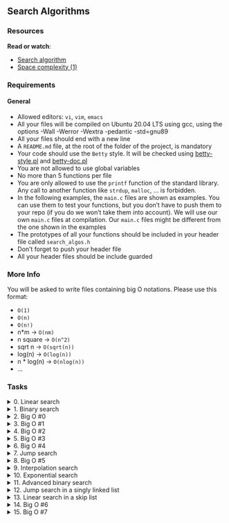 ## Search Algorithms

### Resources

**Read or watch**:

- [Search algorithm](https://en.wikipedia.org/wiki/Search_algorithm)
- [Space complexity (1)](https://www.geeksforgeeks.org/g-fact-86/)

### Requirements

#### General

- Allowed editors: `vi`, `vim`, `emacs`
- All your files will be compiled on Ubuntu 20.04 LTS using gcc, using the options -Wall -Werror -Wextra -pedantic -std=gnu89
- All your files should end with a new line
- A `README.md` file, at the root of the folder of the project, is mandatory
- Your code should use the `Betty` style. It will be checked using [betty-style.pl](https://github.com/alx-tools/Betty/blob/master/betty-style.pl "betty-style.pl") and [betty-doc.pl](https://github.com/alx-tools/Betty/blob/master/betty-doc.pl "betty-doc.pl")
- You are not allowed to use global variables
- No more than 5 functions per file
- You are only allowed to use the `printf` function of the standard library. Any call to another function like `strdup`, `malloc`, … is forbidden.
- In the following examples, the `main.c` files are shown as examples. You can use them to test your functions, but you don’t have to push them to your repo (if you do we won’t take them into account). We will use our own `main.c` files at compilation. Our `main.c` files might be different from the one shown in the examples
- The prototypes of all your functions should be included in your header file called `search_algos.h`
- Don’t forget to push your header file
- All your header files should be include guarded

### More Info

You will be asked to write files containing big O notations. Please use this format:

- `O(1)`
- `O(n)`
- `O(n!)`
- n\*m -> `O(nm)`
- n square -> `O(n^2)`
- sqrt n -> `O(sqrt(n))`
- log(n) -> `O(log(n))`
- n \* log(n) -> `O(nlog(n))`
- …

### Tasks

<details>
<summary>0. Linear search</summary>

Develop a function that implements the [Linear search algorithm](https://en.wikipedia.org/wiki/Linear_search) to find a specific value in an integer array.

Function Prototype: `int linear_search(int *array, size_t size, int value);`
In this prototype:
- `array` is a pointer pointing to the first element of the array you want to search in.
- `size` represents the total number of elements in the array.
- `value` is the specific value you're looking for in the array.
- The function should return the index of the first occurrence of the `value` in the array.
- If the `value` is not found in the array or if the `array` is NULL, the function should return ``-1``.

Also, each time a value in the array is compared to the `value` you're searching for, that value should be printed out. (Refer to the example below for more clarity)

```shell
wilfried@0x1E-search_algorithms$ cat 0-main.c 
#include <stdio.h>
#include <stdlib.h>
#include "search_algos.h"

/**
 * main - Entry point
 *
 * Return: Always EXIT_SUCCESS
 */
int main(void)
{
    int array[] = {
        10, 1, 42, 3, 4, 42, 6, 7, -1, 9
    };
    size_t size = sizeof(array) / sizeof(array[0]);

    printf("Found %d at index: %d\n\n", 3, linear_search(array, size, 3));
    printf("Found %d at index: %d\n\n", 42, linear_search(array, size, 42));
    printf("Found %d at index: %d\n", 999, linear_search(array, size, 999));
    return (EXIT_SUCCESS);
}
wilfried@0x1E-search_algorithms$ gcc -Wall -Wextra -Werror -pedantic -std=gnu89 0-main.c 0-linear.c -o 0-linear
wilfried@0x1E-search_algorithms$ ./0-linear 
Value checked array[0] = [10]
Value checked array[1] = [1]
Value checked array[2] = [42]
Value checked array[3] = [3]
Found 3 at index: 3

Value checked array[0] = [10]
Value checked array[1] = [1]
Value checked array[2] = [42]
Found 42 at index: 2

Value checked array[0] = [10]
Value checked array[1] = [1]
Value checked array[2] = [42]
Value checked array[3] = [3]
Value checked array[4] = [4]
Value checked array[5] = [42]
Value checked array[6] = [6]
Value checked array[7] = [7]
Value checked array[8] = [-1]
Value checked array[9] = [9]
Found 999 at index: -1
```

***
**File:**
- File: `0-linear.c`
</details>


<details>
<summary>1. Binary search</summary>

Construct a function that utilizes the [Binary search algorithm](https://en.wikipedia.org/wiki/Binary_search_algorithm) to locate a specific value in a sorted integer array.

Function Prototype: `int binary_search(int *array, size_t size, int value);`
In this prototype:
- `array` is a pointer that points to the first element of the array to be searched.
- `size` denotes the total number of elements in the array.
- `value` is the specific value you're searching for in the array.
- The function should return the index of the `value` in the array.
- It's assumed that the `array` will be sorted in ascending order and the `value` won't appear more than once in the array.
- If the `value` is not found in the array or if the `array` is NULL, the function should return -1.

Additionally, the array being searched should be printed every time it changes, such as at the beginning and when you search a subarray. (Refer to the example for more details)

```shell
wilfried@0x1E-search_algorithms$ cat 1-main.c 
#include <stdio.h>
#include <stdlib.h>
#include "search_algos.h"

/**
 * main - Entry point
 *
 * Return: Always EXIT_SUCCESS
 */
int main(void)
{
    int array[] = {
        0, 1, 2, 3, 4, 5, 6, 7, 8, 9
    };
    size_t size = sizeof(array) / sizeof(array[0]);

    printf("Found %d at index: %d\n\n", 2, binary_search(array, size, 2));
    printf("Found %d at index: %d\n\n", 5, binary_search(array, 5, 5));
    printf("Found %d at index: %d\n", 999, binary_search(array, size, 999));
    return (EXIT_SUCCESS);
}
wilfried@0x1E-search_algorithms$ gcc -Wall -Wextra -Werror -pedantic -std=gnu89 1-main.c 1-binary.c -o 1-binary
wilfried@0x1E-search_algorithms$ ./1-binary 
Searching in array: 0, 1, 2, 3, 4, 5, 6, 7, 8, 9
Searching in array: 0, 1, 2, 3
Searching in array: 2, 3
Found 2 at index: 2

Searching in array: 0, 1, 2, 3, 4
Searching in array: 3, 4
Searching in array: 4
Found 5 at index: -1

Searching in array: 0, 1, 2, 3, 4, 5, 6, 7, 8, 9
Searching in array: 5, 6, 7, 8, 9
Searching in array: 8, 9
Searching in array: 9
Found 999 at index: -1
```

***
**File:**
- File: `1-binary.c`
</details>


<details>
<summary>2. Big O #0</summary>

What is the `time complexity` (worst case) of a linear search in an array of size `n`?

***
**File:**
- File: `2-O`
</details>


<details>
<summary>3. Big O #1</summary>

What is the `space complexity` (worst case) of an iterative linear search algorithm in an array of size `n`?

***
**File:**
- File: `3-O`
</details>


<details>
<summary>4. Big O #2</summary>

What is the `time complexity` (worst case) of a binary search in an array of size `n`?

***
**File:**
- File: `4-O`
</details>


<details>
<summary>5. Big O #3</summary>

What is the `space complexity` (worst case) of a binary search in an array of size `n`?

***
**File:**
- File: `5-O`
</details>


<details>
<summary>6. Big O #4</summary>

What is the space complexity of this function / algorithm?

```C
int **allocate_map(int n, int m)
{
     int **map;

     map = malloc(sizeof(int *) * n);
     for (size_t i = 0; i < n; i++)
     {
          map[i] = malloc(sizeof(int) * m);
     }
     return (map);
}
```

***
**File:**
- File: `6-O`
</details>


<details>
<summary>7. Jump search</summary>

Sure, here's a rephrased version:

Develop a function that employs the [Jump search algorithm](https://en.wikipedia.org/wiki/Jump_search) to find a specific value in a sorted integer array.

Function Prototype: `int jump_search(int *array, size_t size, int value);`
In this prototype:
- `array` is a pointer that points to the first element of the array to be searched.
- `size` represents the total number of elements in the array.
- `value` is the specific value you're searching for in the array.
- The function should return the index of the first occurrence of the `value` in the array.
- It's assumed that the `array` will be sorted in ascending order.
- If the `value` is not found in the array or if the `array` is NULL, the function should return `-1`.

The jump step should be the square root of the size of the array. You can use the `sqrt()` function from `<math.h>` (don't forget to compile with `-lm`).

Also, each time a value in the array is compared to the `value` you're searching for, that value should be printed out. (Refer to the example for more clarity)

```shell
wilfried@0x1E-search_algorithms$ cat 100-main.c 
#include <stdio.h>
#include <stdlib.h>
#include "search_algos.h"

/**
 * main - Entry point
 *
 * Return: Always EXIT_SUCCESS
 */
int main(void)
{
    int array[] = {
        0, 1, 2, 3, 4, 5, 6, 7, 8, 9
    };
    size_t size = sizeof(array) / sizeof(array[0]);

    printf("Found %d at index: %d\n\n", 6, jump_search(array, size, 6));
    printf("Found %d at index: %d\n\n", 1, jump_search(array, size, 1));
    printf("Found %d at index: %d\n", 999, jump_search(array, size, 999));
    return (EXIT_SUCCESS);
}
wilfried@0x1E-search_algorithms$ gcc -Wall -Wextra -Werror -pedantic -std=gnu89 100-main.c 100-jump.c -lm -o 100-jump
wilfried@0x1E-search_algorithms$ ./100-jump 
Value checked array[0] = [0]
Value checked array[3] = [3]
Value found between indexes [3] and [6]
Value checked array[3] = [3]
Value checked array[4] = [4]
Value checked array[5] = [5]
Value checked array[6] = [6]
Found 6 at index: 6

Value checked array[0] = [0]
Value found between indexes [0] and [3]
Value checked array[0] = [0]
Value checked array[1] = [1]
Found 1 at index: 1

Value checked array[0] = [0]
Value checked array[3] = [3]
Value checked array[6] = [6]
Value checked array[9] = [9]
Value found between indexes [9] and [12]
Value checked array[9] = [9]
Found 999 at index: -1
```

***
**File:**
- File: `100-jump.c`
</details>


<details>
<summary>8. Big O #5</summary>

What is the `time complexity` (average case) of a jump search in an array of size `n`, using `step = sqrt(n)`?

***
**File:**
- File: `101-O`
</details>


<details>
<summary>9. Interpolation search</summary>

Construct a function that employs the [Interpolation search algorithm](https://en.wikipedia.org/wiki/Interpolation_search) to locate a specific value in a sorted integer array.

Function Prototype: `int interpolation_search(int *array, size_t size, int value);`
In this prototype:
- `array` is a pointer that points to the first element of the array to be searched.
- `size` represents the total number of elements in the array.
- `value` is the specific value you're searching for in the array.
- The function should return the index of the first occurrence of the `value` in the array.
- It's assumed that the `array` will be sorted in ascending order.
- If the `value` is not found in the array or if the `array` is NULL, the function should return `-1`.

To determine the probe position, you can use the following formula: `size_t pos = low + (((double)(high - low) / (array[high] - array[low])) * (value - array[low]))`.

Also, each time a value in the array is compared to the `value` you're searching for, that value should be printed out. (Refer to the example for more clarity)

```shell
wilfried@0x1E-search_algorithms$ cat 102-main.c 
#include <stdio.h>
#include <stdlib.h>
#include "search_algos.h"

/**
 * main - Entry point
 *
 * Return: Always EXIT_SUCCESS
 */
int main(void)
{
    int array[] = {
        0, 0, 1, 2, 2, 2, 2, 3, 3, 4, 4, 5, 6, 6, 7, 8, 8, 8, 9, 9
    };
    size_t size = sizeof(array) / sizeof(array[0]);

    printf("Found %d at index: %d\n\n", 3, interpolation_search(array, size, 3));
    printf("Found %d at index: %d\n\n", 7, interpolation_search(array, size, 7));
    printf("Found %d at index: %d\n", 999, interpolation_search(array, size, 999));
    return (EXIT_SUCCESS);
}
wilfried@0x1E-search_algorithms$ gcc -Wall -Wextra -Werror -pedantic -std=gnu89 102-main.c 102-interpolation.c -o 102-interpolation
wilfried@0x1E-search_algorithms$ ./102-interpolation 
Value checked array[6] = [2]
Value checked array[7] = [3]
Found 3 at index: 7

Value checked array[14] = [7]
Found 7 at index: 14

Value checked array[2109] is out of range
Found 999 at index: -1
```

***
**File:**
- File: `102-interpolation.c`
</details>


<details>
<summary>10. Exponential search</summary>

Sure, here's a rephrased version:

Develop a function that employs the [Exponential search algorithm](https://en.wikipedia.org/wiki/Exponential_search) to locate a specific value in a sorted integer array.

Function Prototype: `int exponential_search(int *array, size_t size, int value);`
In this prototype:
- `array` is a pointer that points to the first element of the array to be searched.
- `size` represents the total number of elements in the array.
- `value` is the specific value you're searching for in the array.
- The function should return the index of the first occurrence of the `value` in the array.
- It's assumed that the `array` will be sorted in ascending order.
- If the `value` is not found in the array or if the `array` is NULL, the function should return `-1`.

You should use powers of 2 as the exponential ranges to search in your array. Also, each time a value in the array is compared to the `value` you're searching for, that value should be printed out.

Once you've identified the appropriate range, you need to use a binary search. Every time you split the array, you should print the new array (or subarray) you're searching in. (Refer to the example for more clarity)

```shell
wilfried@0x1E-search_algorithms$ cat 103-main.c 
#include <stdio.h>
#include <stdlib.h>
#include "search_algos.h"

/**
 * main - Entry point
 *
 * Return: Always EXIT_SUCCESS
 */
int main(void)
{
    int array[] = {
        0, 1, 2, 3, 4, 7, 12, 15, 18, 19, 23, 54, 61, 62, 76, 99
    };
    size_t size = sizeof(array) / sizeof(array[0]);

    printf("Found %d at index: %d\n\n", 62, exponential_search(array, size, 62));
    printf("Found %d at index: %d\n\n", 3, exponential_search(array, size, 3));
    printf("Found %d at index: %d\n", 999, exponential_search(array, size, 999));
    return (EXIT_SUCCESS);
}
wilfried@0x1E-search_algorithms$ gcc -Wall -Wextra -Werror -pedantic -std=gnu89 103-main.c 103-exponential.c -o 103-exponential
wilfried@0x1E-search_algorithms$ ./103-exponential 
Value checked array[1] = [1]
Value checked array[2] = [2]
Value checked array[4] = [4]
Value checked array[8] = [18]
Value found between indexes [8] and [15]
Searching in array: 18, 19, 23, 54, 61, 62, 76, 99
Searching in array: 61, 62, 76, 99
Found 62 at index: 13

Value checked array[1] = [1]
Value checked array[2] = [2]
Value found between indexes [2] and [4]
Searching in array: 2, 3, 4
Found 3 at index: 3

Value checked array[1] = [1]
Value checked array[2] = [2]
Value checked array[4] = [4]
Value checked array[8] = [18]
Value found between indexes [8] and [15]
Searching in array: 18, 19, 23, 54, 61, 62, 76, 99
Searching in array: 61, 62, 76, 99
Searching in array: 76, 99
Searching in array: 99
Found 999 at index: -1
```
***
**File:**
- File: `103-exponential.c`
</details>


<details>
<summary>11. Advanced binary search</summary>

You might have observed that the standard binary search doesn't always return the index of the first occurrence of a value in the array (if this value appears more than once in the array). In this task, you'll need to address this issue.

Develop a function that implements a search for a specific value in a sorted integer array.

Function Prototype: `int advanced_binary(int *array, size_t size, int value);`
In this prototype:
- `array` is a pointer that points to the first element of the array to be searched.
- `size` represents the total number of elements in the array.
- `value` is the specific value you're searching for in the array.
- The function should return the index of the first occurrence of the `value` in the array.
- It's assumed that the `array` will be sorted in ascending order.
- If the `value` is not found in the array or if the `array` is NULL, the function should return -1.

Each time you split the array, you should print the new array (or subarray) you're searching in. 

You need to use recursion for this task. You're allowed to use only one loop (while, for, do while, etc.) to print the array. (Refer to the example for more clarity)

```shell
wilfried@0x1E-search_algorithms$ cat 104-main.c 
#include <stdio.h>
#include <stdlib.h>
#include "search_algos.h"

/**
 * main - Entry point
 *
 * Return: Always EXIT_SUCCESS
 */
int main(void)
{
    int array[] = {
        0, 1, 2, 5, 5, 6, 6, 7, 8, 9
    };
    size_t size = sizeof(array) / sizeof(array[0]);

    printf("Found %d at index: %d\n\n", 8, advanced_binary(array, size, 8));
    printf("Found %d at index: %d\n\n", 5, advanced_binary(array, size, 5));
    printf("Found %d at index: %d\n", 999, advanced_binary(array, size, 999));
    return (EXIT_SUCCESS);
}
wilfried@0x1E-search_algorithms$ gcc -Wall -Wextra -Werror -pedantic -std=gnu89 104-main.c 104-advanced_binary.c -o 104-advanced_binary
wilfried@0x1E-search_algorithms$ ./104-advanced_binary
Searching in array: 0, 1, 2, 5, 5, 6, 6, 7, 8, 9
Searching in array: 6, 6, 7, 8, 9
Searching in array: 8, 9
Found 8 at index: 8

Searching in array: 0, 1, 2, 5, 5, 6, 6, 7, 8, 9
Searching in array: 0, 1, 2, 5, 5
Searching in array: 5, 5
Found 5 at index: 3

Searching in array: 0, 1, 2, 5, 5, 6, 6, 7, 8, 9
Searching in array: 6, 6, 7, 8, 9
Searching in array: 8, 9
Searching in array: 9
Found 999 at index: -1
```

***
**File:**
- File: `104-advanced_binary.c`
</details>


<details>
<summary>12. Jump search in a singly linked list</summary>

You may perceive that a linear search might not be as efficient as other algorithms, correct? However, let's examine its performance with a singly linked list.

Please include the following data structure in your `search_algos.h` header file:

```c
/**
 * struct listint_s - singly linked list
 *
 * @n: Integer
 * @index: Index of the node in the list
 * @next: Pointer to the next node
 *
 * Description: singly linked list node structure
 */
typedef struct listint_s
{
    int n;
    size_t index;
    struct listint_s *next;
} listint_t;
```
Develop a function that implements the Jump search algorithm to locate a specific value in a sorted list of integers.

Function Prototype: `listint_t *jump_list(listint_t *list, size_t size, int value);`
In this prototype:
- `list` is a pointer that points to the head of the list to be searched.
- `size` represents the total number of nodes in the list.
- `value` is the specific value you're searching for in the list.
- The function should return a pointer to the first node where the `value` is located.
- It's assumed that the `list` will be sorted in ascending order.
- If the `value` is not found in the list or if the `list` is `NULL`, the function should return `NULL`.

You should use the square root of the size of the list as the jump step. You can use the `sqrt()` function from `<math.h>` (don't forget to compile with `-lm`).

Each time you compare a value in the list to the `value` you're searching for, that value should be printed out.

NOTE: The functions used in the example can be found [here](https://github.com/alx-tools/0x1D.c/tree/master/listint). You don't need to push them, as we will compile your file with our own implementation during the correction.

```shell
wilfried@0x1E-search_algorithms$ cat 105-main.c 
#include <stdio.h>
#include <stdlib.h>
#include "search_algos.h"

listint_t *create_list(int *array, size_t size);
void print_list(const listint_t *list);
void free_list(listint_t *list);

/**
 * main - Entry point
 *
 * Return: Always EXIT_SUCCESS
 */
int main(void)
{
    listint_t *list, *res;
    int array[] = {
        0, 1, 2, 3, 4, 7, 12, 15, 18, 19, 23, 53, 61, 62, 76, 99
    };
    size_t size = sizeof(array) / sizeof(array[0]);

    list = create_list(array, size);
    print_list(list);

    res =  jump_list(list, size, 53);
    printf("Found %d at index: %lu\n\n", 53, res->index);
    res =  jump_list(list, size, 2);
    printf("Found %d at index: %lu\n\n", 2, res->index);
    res =  jump_list(list, size, 999);
    printf("Found %d at index: %p\n", 999, (void *) res);

    free_list(list);
    return (EXIT_SUCCESS);
}
wilfried@0x1E-search_algorithms$ gcc -Wall -Wextra -Werror -pedantic -std=gnu89 105-main.c 105-jump_list.c listint/*.c -lm -o 105-jump
wilfried@0x1E-search_algorithms$ ./105-jump 
List :
Index[0] = [0]
Index[1] = [1]
Index[2] = [2]
Index[3] = [3]
Index[4] = [4]
Index[5] = [7]
Index[6] = [12]
Index[7] = [15]
Index[8] = [18]
Index[9] = [19]
Index[10] = [23]
Index[11] = [53]
Index[12] = [61]
Index[13] = [62]
Index[14] = [76]
Index[15] = [99]

Value checked at index [4] = [4]
Value checked at index [8] = [18]
Value checked at index [12] = [61]
Value found between indexes [8] and [12]
Value checked at index [8] = [18]
Value checked at index [9] = [19]
Value checked at index [10] = [23]
Value checked at index [11] = [53]
Found 53 at index: 11

Value checked at index [4] = [4]
Value found between indexes [0] and [4]
Value checked at index [0] = [0]
Value checked at index [1] = [1]
Value checked at index [2] = [2]
Found 2 at index: 2

Value checked at index [4] = [4]
Value checked at index [8] = [18]
Value checked at index [12] = [61]
Value checked at index [15] = [99]
Value found between indexes [12] and [15]
Value checked at index [12] = [61]
Value checked at index [13] = [62]
Value checked at index [14] = [76]
Value checked at index [15] = [99]
Found 999 at index: (nil)
```

***
**File:**
- File: `105-jump_list.c`
</details>


<details>
<summary>13. Linear search in a skip list</summary>

As you may have observed, searching for a specific value in a singly linked list inevitably requires traversing each element of the list. A common strategy to enhance the time complexity of a search in a singly linked list is to modify the list itself by adding an "express lane" for navigation. A linked list equipped with an express lane is referred to as a [skip list](https://en.wikipedia.org/wiki/Skip_list). However, this modification comes with its own implications. Indeed, the space complexity of a search in such a list will increase as ``sizeof(skiplist_t) > sizeof(listint_t)`` (refer to the example below).

Please incorporate the following data structure in your `search_algos.h` header file:

```c
/**
 * struct skiplist_s - Singly linked list with an express lane
 *
 * @n: Integer
 * @index: Index of the node in the list
 * @next: Pointer to the next node
 * @express: Pointer to the next node in the express lane
 *
 * Description: singly linked list node structure with an express lane
 */
typedef struct skiplist_s
{
    int n;
    size_t index;
    struct skiplist_s *next;
    struct skiplist_s *express;
} skiplist_t;
```
Develop a function that implements a search for a specific value in a sorted skip list of integers.

Function Prototype: `skiplist_t *linear_skip(skiplist_t *list, int value);`
In this prototype:
- `list` is a pointer that points to the head of the skip list to be searched.
- A node of the express lane is positioned at every index which is a multiple of the square root of the size of the list (refer to the example below).
- `value` is the specific value you're searching for in the list.
- The function should return a pointer to the first node where the `value` is located.
- It's assumed that the `list` will be sorted in ascending order.
- If the `value` is not found in the list or if the `list` is NULL, the function should return NULL.

Each time you compare a value in the list to the `value` you're searching for, that value should be printed out.

NOTE: The functions used in the example can be found [here](https://github.com/alx-tools/0x1D.c/tree/master/skiplist). You don't need to push them, as we will compile your file with our own implementation during the correction.

```shell
wilfried@0x1E-search_algorithms$ cat 106-main.c 
#include <stdio.h>
#include <stdlib.h>
#include "search_algos.h"

skiplist_t *create_skiplist(int *array, size_t size);
void print_skiplist(const skiplist_t *list);
void free_skiplist(skiplist_t *list);

/**
 * main - Entry point
 *
 * Return: Always EXIT_SUCCESS
 */
int main(void)
{
    skiplist_t *list, *res;
    int array[] = {
        0, 1, 2, 3, 4, 7, 12, 15, 18, 19, 23, 53, 61, 62, 76, 99
    };
    size_t size = sizeof(array) / sizeof(array[0]);

    list = create_skiplist(array, size);
    print_skiplist(list);

    res =  linear_skip(list, 53);
    printf("Found %d at index: %lu\n\n", 53, res->index);
    res =  linear_skip(list, 2);
    printf("Found %d at index: %lu\n\n", 2, res->index);
    res =  linear_skip(list, 999);
    printf("Found %d at index: %p\n", 999, (void *) res);

    free_skiplist(list);
    return (EXIT_SUCCESS);
}
wilfried@0x1E-search_algorithms$ gcc -Wall -Wextra -Werror -pedantic -std=gnu89 106-main.c 106-linear_skip.c skiplist/*.c -lm -o 106-linear
wilfried@0x1E-search_algorithms$ ./106-linear 
List :
Index[0] = [0]
Index[1] = [1]
Index[2] = [2]
Index[3] = [3]
Index[4] = [4]
Index[5] = [7]
Index[6] = [12]
Index[7] = [15]
Index[8] = [18]
Index[9] = [19]
Index[10] = [23]
Index[11] = [53]
Index[12] = [61]
Index[13] = [62]
Index[14] = [76]
Index[15] = [99]

Express lane :
Index[0] = [0]
Index[4] = [4]
Index[8] = [18]
Index[12] = [61]

Value checked at index [4] = [4]
Value checked at index [8] = [18]
Value checked at index [12] = [61]
Value found between indexes [8] and [12]
Value checked at index [8] = [18]
Value checked at index [9] = [19]
Value checked at index [10] = [23]
Value checked at index [11] = [53]
Found 53 at index: 11

Value checked at index [4] = [4]
Value found between indexes [0] and [4]
Value checked at index [0] = [0]
Value checked at index [1] = [1]
Value checked at index [2] = [2]
Found 2 at index: 2

Value checked at index [4] = [4]
Value checked at index [8] = [18]
Value checked at index [12] = [61]
Value found between indexes [12] and [15]
Value checked at index [12] = [61]
Value checked at index [13] = [62]
Value checked at index [14] = [76]
Value checked at index [15] = [99]
Found 999 at index: (nil)
```
***
**File:**
- File: `106-linear_skip.c`
</details>


<details>
<summary>14. Big O #6</summary>

What is the `time complexity` (average case) of a jump search in a singly linked list of size `n`, using `step = sqrt(n)`?

***
**File:**
- File: `107-O`
</details>


<details>
<summary>15. Big O #7</summary>

What is the `time complexity` (average case) of a jump search in a skip list of size `n`, with an express lane using `step = sqrt(n)`?

***
**File:**
- File: `108-O`
</details>
